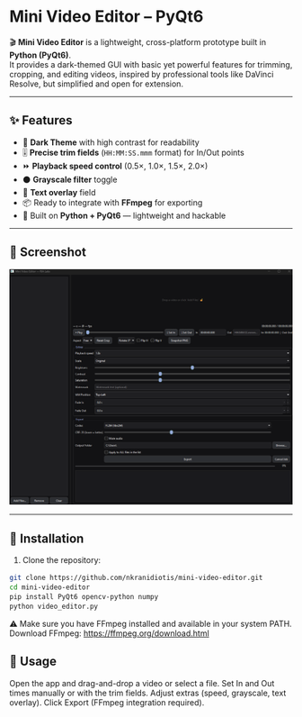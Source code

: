 # Mini Video Editor – PyQt6

🎬 **Mini Video Editor** is a lightweight, cross-platform prototype built in **Python (PyQt6)**.  
It provides a dark-themed GUI with basic yet powerful features for trimming, cropping, and editing videos, inspired by professional tools like DaVinci Resolve, but simplified and open for extension.

---

## ✨ Features

- 🖤 **Dark Theme** with high contrast for readability
- 🎚 **Precise trim fields** (`HH:MM:SS.mmm` format) for In/Out points
- ⏩ **Playback speed control** (0.5×, 1.0×, 1.5×, 2.0×)
- ⚫ **Grayscale filter** toggle
- 📝 **Text overlay** field
- 📦 Ready to integrate with **FFmpeg** for exporting
- 🚀 Built on **Python + PyQt6** — lightweight and hackable

---

## 📸 Screenshot

![Mini Video Editor UI](screenshot-mini-video-editor.png)


---

## 🔧 Installation

1. Clone the repository:

```bash
git clone https://github.com/nkranidiotis/mini-video-editor.git
cd mini-video-editor
pip install PyQt6 opencv-python numpy
python video_editor.py
```

⚠️ Make sure you have FFmpeg installed and available in your system PATH.
Download FFmpeg: https://ffmpeg.org/download.html

## 🚀 Usage
Open the app and drag-and-drop a video or select a file.
Set In and Out times manually or with the trim fields.
Adjust extras (speed, grayscale, text overlay).
Click Export (FFmpeg integration required).
